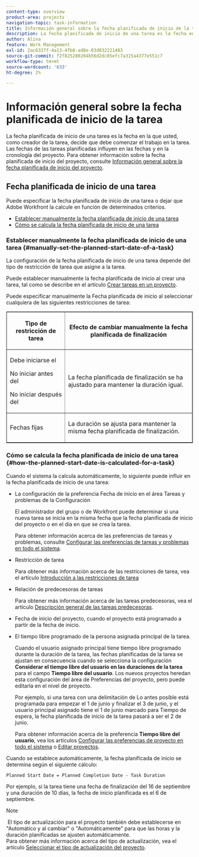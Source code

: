 ```yaml
---
content-type: overview
product-area: projects
navigation-topic: task-information
title: Información general sobre la fecha planificada de inicio de la tarea
description: La fecha planificada de inicio de una tarea es la fecha en la que usted, como creador de la tarea, decide que debe comenzar el trabajo en la tarea. Las fechas de las tareas planificadas influyen en las fechas y en la cronología del proyecto. Para obtener información sobre la fecha planificada de inicio del proyecto, consulte Información general sobre la fecha planificada de inicio del proyecto.
author: Alina
feature: Work Management
exl-id: 2ac6327f-4a13-4fb8-ad8e-03d032221483
source-git-commit: f2f825280204b56d2dc85efc7a315a4377e551c7
workflow-type: tm+mt
source-wordcount: '633'
ht-degree: 2%

---
```


# Información general sobre la fecha planificada de inicio de la tarea

La fecha planificada de inicio de una tarea es la fecha en la que usted, como creador de la tarea, decide que debe comenzar el trabajo en la tarea. Las fechas de las tareas planificadas influyen en las fechas y en la cronología del proyecto. Para obtener información sobre la fecha planificada de inicio del proyecto, consulte [Información general sobre la fecha planificada de inicio del proyecto](../../../manage-work/projects/planning-a-project/project-planned-start-date.md).

## Fecha planificada de inicio de una tarea

Puede especificar la fecha planificada de inicio de una tarea o dejar que Adobe Workfront la calcule en función de determinados criterios. 

* [Establecer manualmente la fecha planificada de inicio de una tarea](#manually-set-the-planned-start-date-of-a-task)
* [Cómo se calcula la fecha planificada de inicio de una tarea](#how-the-planned-start-date-is-calculated-for-a-task)

### Establecer manualmente la fecha planificada de inicio de una tarea {#manually-set-the-planned-start-date-of-a-task}

La configuración de la fecha planificada de inicio de una tarea depende del tipo de restricción de tarea que asigne a la tarea. 

Puede establecer manualmente la fecha planificada de inicio al crear una tarea, tal como se describe en el artículo [Crear tareas en un proyecto](../../../manage-work/tasks/create-tasks/create-tasks-in-project.md).

Puede especificar manualmente la Fecha planificada de inicio al seleccionar cualquiera de las siguientes restricciones de tarea: 

<table border="1" cellspacing="15" cellpadding="1"> 
 <col> 
 <col> 
 <thead> 
  <tr> 
   <th> <p><strong>Tipo de restricción de tarea</strong> </p> </th> 
   <th> <p><strong>Efecto de cambiar manualmente la fecha planificada de finalización</strong> </p> </th> 
  </tr> 
 </thead> 
 <tbody> 
  <tr> 
   <td> <p>Debe iniciarse el</p> <p>No iniciar antes del</p> <p>No iniciar después del</p> </td> 
   <td> <p><span class="s1">La fecha planificada de finalización se ha ajustado para mantener la duración igual.</span> </p> </td> 
  </tr> 
  <tr> 
   <td> <p>Fechas fijas</p> </td> 
   <td> <p>La duración se ajusta para mantener la misma fecha planificada de finalización.</p> </td> 
  </tr> 
 </tbody> 
</table>

### Cómo se calcula la fecha planificada de inicio de una tarea {#how-the-planned-start-date-is-calculated-for-a-task}

Cuando el sistema la calcula automáticamente, lo siguiente puede influir en la fecha planificada de inicio de una tarea:

* La configuración de la preferencia Fecha de inicio en el área Tareas y problemas de la Configuración

  El administrador del grupo o de Workfront puede determinar si una nueva tarea se inicia en la misma fecha que la fecha planificada de inicio del proyecto o en el día en que se crea la tarea.

  Para obtener información acerca de las preferencias de tareas y problemas, consulte [Configurar las preferencias de tareas y problemas en todo el sistema](../../../administration-and-setup/set-up-workfront/configure-system-defaults/set-task-issue-preferences.md).

* Restricción de tarea

  Para obtener más información acerca de las restricciones de tarea, vea el artículo [Introducción a las restricciones de tarea](../../../manage-work/tasks/task-constraints/task-constraint-overview.md)

* Relación de predecesoras de tareas

  Para obtener más información acerca de las tareas predecesoras, vea el artículo [Descripción general de las tareas predecesoras](../../../manage-work/tasks/use-prdcssrs/predecessors-overview.md).

* Fecha de inicio del proyecto, cuando el proyecto está programado a partir de la fecha de inicio.
* El tiempo libre programado de la persona asignada principal de la tarea.

  Cuando el usuario asignado principal tiene tiempo libre programado durante la duración de la tarea, las fechas planificadas de la tarea se ajustan en consecuencia cuando se selecciona la configuración **Considerar el tiempo libre del usuario en las duraciones de la tarea** para el campo **Tiempo libre del usuario**. Los nuevos proyectos heredan esta configuración del área de Preferencias del proyecto, pero puede editarla en el nivel de proyecto.

  Por ejemplo, si una tarea con una delimitación de Lo antes posible está programada para empezar el 1 de junio y finalizar el 3 de junio, y el usuario principal asignado tiene el 1 de junio marcado para Tiempo de espera, la fecha planificada de inicio de la tarea pasará a ser el 2 de junio.

  Para obtener información acerca de la preferencia **Tiempo libre del usuario**, vea los artículos [Configurar las preferencias de proyecto en todo el sistema](../../../administration-and-setup/set-up-workfront/configure-system-defaults/set-project-preferences.md) o [Editar proyectos](../../../manage-work/projects/manage-projects/edit-projects.md).

Cuando se establece automáticamente, la fecha planificada de inicio se determina según el siguiente cálculo: 

```
Planned Start Date = Planned Completion Date - Task Duration
```

Por ejemplo, si la tarea tiene una fecha de finalización del 16 de septiembre y una duración de 10 días, la fecha de inicio planificada es el 6 de septiembre.

>[!NOTE]
>
> El tipo de actualización para el proyecto también debe establecerse en &quot;Automático y al cambiar&quot; o &quot;Automáticamente&quot; para que las horas y la duración planificadas se ajusten automáticamente.\
>Para obtener más información acerca del tipo de actualización, vea el artículo [Seleccionar el tipo de actualización del proyecto](../../../manage-work/projects/manage-projects/select-project-update-type.md).
